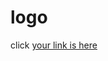 # logo
click
[your link is here](https://www.figma.com/file/Mw4C6ExxvwiETpeWGBzUZO/LOGO-PAGE?type=design&t=o8tv7jyJistQVPni-6)
